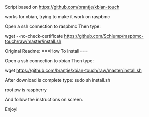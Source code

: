 Script based on https://github.com/brantje/xbian-touch

works for xbian, trying to make it work on raspbmc


Open a ssh connection to raspbmc
Then type:

wget --no-check-certificate https://github.com/Schlump/raspbmc-touch/raw/master/install.sh





Original Readme:
===How To Install===

Open a ssh connection to xbian
Then type:

wget https://github.com/brantje/xbian-touch/raw/master/install.sh

After download is complete type:
sudo sh install.sh


root pw is raspberry

And follow the instructions on screen.

Enjoy!
